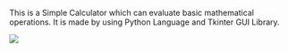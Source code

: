 <p>This is a Simple Calculator which can evaluate basic mathematical operations. It is made by using Python Language and Tkinter GUI Library.</p>

<img src="https://github.com/AmitDew/Simple-Calculator/blob/main/Main.jpg">
 
